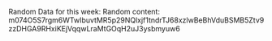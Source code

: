Random Data for this week: Random content: m074O5S7rgm6WTwIbuvtMR5p29NQlxjf1tndrTJ68xzlwBeBhVduBSMB5Ztv9zzDHGA9RHxiKEjVqqwLraMtGOqH2uJ3ysbmyuw6
